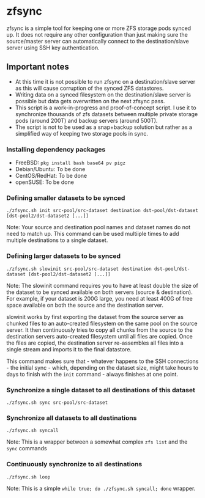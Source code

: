 # zfsync
zfsync is a simple tool for keeping one or more ZFS storage pods synced up. It does not require any other configuration than just making sure the source/master server can automatically connect to the destination/slave server using SSH key authentication.

## Important notes
* At this time it is not possible to run zfsync on a destination/slave server as this will cause corruption of the synced ZFS datastores.
* Writing data on a synced filesystem on the destination/slave server is possible but data gets overwritten on the next zfsync pass.
* This script is a work-in-progress and proof-of-concept script. I use it to synchronize thousands of zfs datasets between multiple private storage pods (around 200T) and backup servers (around 500T).
* The script is not to be used as a snap+backup solution but rather as a simplified way of keeping two storage pools in sync.

### Installing dependency packages
* FreeBSD: `pkg install bash base64 pv pigz`
* Debian/Ubuntu: To be done
* CentOS/RedHat: To be done
* openSUSE: To be done

### Defining smaller datasets to be synced
```
./zfsync.sh init src-pool/src-dataset destination dst-pool/dst-dataset [dst-pool2/dst-dataset2 [...]]
```
Note: Your source and destination pool names and dataset names do not need to match up. This command can be used multiiple times to add multiple destinations to a single dataset.

### Defining larger datasets to be synced
```
./zfsync.sh slowinit src-pool/src-dataset destination dst-pool/dst-dataset [dst-pool2/dst-dataset2 [...]]
```
Note: The slowinit command requires you to have at least double the size of the dataset to be synced available on both servers (source & destination). For example, if your dataset is 200G large, you need at least 400G of free space available on both the source and the destination server.

slowinit works by first exporting the dataset from the source server as chunked files to an auto-created filesystem on the same pool on the source server. It then continuously tries to copy all chunks from the source to the destination servers auto-created filesystem until all files are copied. Once the files are copied, the destination server re-assembles all files into a single stream and imports it to the final datastore.

This command makes sure that - whatever happens to the SSH connections - the initial sync - which, depending on the dataset size, might take hours to days to finish with the `init` command - always finishes at one point.

### Synchronize a single dataset to all destinations of this dataset
```
./zfsync.sh sync src-pool/src-dataset
```

### Synchronize all datasets to all destinations
```
./zfsync.sh syncall
```
Note: This is a wrapper between a somewhat complex `zfs list` and the `sync` commands

### Continuously synchronize to all destinations
```
./zfsync.sh loop
```
Note: This is a simple `while true; do ./zfsync.sh syncall; done` wrapper.
